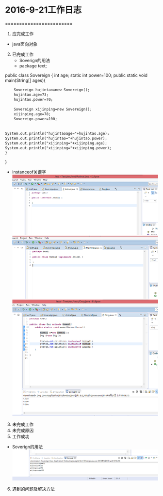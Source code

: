 # 2016-9-21工作日志
========================

1. 应完成工作
 * java面向对象
2. 已完成工作
   *   Soverign的用法
   * package text;

public class Sovereign {
	int age;
	static int power=100;
	public static void main(String[] ages){
		
		Sovereign hujintao=new Sovereign();
		hujintao.age=73;
		hujintao.power=70;
		
		Sovereign xijinping=new Sovereign();
		xijinping.age=78;
		Sovereign.power=100;
		
	
	System.out.println("hujintaoage="+hujintao.age);
	System.out.println("hujintao="+hujintao.power);
	System.out.println("xijinping="+xijinping.age);
	System.out.println("xijinping="+xijinping.power);
	}
}

 * instanceof关键字
 ![2](Animal.png)
 ![3](Mammal.png)
 ![4](Dog.png)

3. 未完成工作
4. 未完成原因
5. 工作成功
 * Soverign的用法
 ![1](第一题.png)
6. 遇到的问题及解决方法
